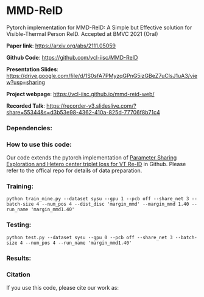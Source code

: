 # MMD-ReID
Pytorch implementation for MMD-ReID: A Simple but Effective solution for Visible-Thermal Person ReID. Accepted at BMVC 2021 (Oral)

**Paper link**: https://arxiv.org/abs/2111.05059

**Github Code**: https://github.com/vcl-iisc/MMD-ReID

**Presentation Slides**: https://drive.google.com/file/d/1S0sfA7PMyzqGPnG5izGBeZ7uClsJ1uA3/view?usp=sharing

**Project webpage**: https://vcl-iisc.github.io/mmd-reid-web/

**Recorded Talk**: https://recorder-v3.slideslive.com/?share=55344&s=d3b53e98-4362-410a-825d-77706f8b71c4


### Dependencies:

### How to use this code: 
Our code extends the pytorch implementation of [Parameter Sharing Exploration and Hetero center triplet loss for VT Re-ID](https://github.com/hijune6/Hetero-center-triplet-loss-for-VT-Re-ID) in Github. Please refer to the offical repo for details of data preparation.

### Training: 
```
python train_mine.py --dataset sysu --gpu 1 --pcb off --share_net 3 --batch-size 4 --num_pos 4 --dist_disc 'margin_mmd' --margin_mmd 1.40 --run_name 'margin_mmd1.40'
```

### Testing:
```
python test.py --dataset sysu --gpu 0 --pcb off --share_net 3 --batch-size 4 --num_pos 4 --run_name 'margin_mmd1.40'
```

### Results:

### Citation
If you use this code, please cite our work as:
